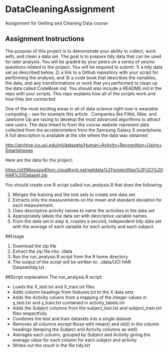 # DataCleaningAssignment
Assignment for Getting and Cleaning Data course 

## Assignment Instructions
The purpose of this project is to demonstrate your ability to collect, work with, and clean a data set. The goal is to prepare tidy data that can be used for later analysis. You will be graded by your peers on a series of yes/no questions related to the project. You will be required to submit: 1) a tidy data set as described below, 2) a link to a Github repository with your script for performing the analysis, and 3) a code book that describes the variables, the data, and any transformations or work that you performed to clean up the data called CodeBook.md. You should also include a README.md in the repo with your scripts. This repo explains how all of the scripts work and how they are connected.  

One of the most exciting areas in all of data science right now is wearable computing - see for example this article . Companies like Fitbit, Nike, and Jawbone Up are racing to develop the most advanced algorithms to attract new users. The data linked to from the course website represent data collected from the accelerometers from the Samsung Galaxy S smartphone. A full description is available at the site where the data was obtained: 

http://archive.ics.uci.edu/ml/datasets/Human+Activity+Recognition+Using+Smartphones 

Here are the data for the project: 

https://d396qusza40orc.cloudfront.net/getdata%2Fprojectfiles%2FUCI%20HAR%20Dataset.zip 

 You should create one R script called run_analysis.R that does the following. 
1. Merges the training and the test sets to create one data set.
2. Extracts only the measurements on the mean and standard deviation for each measurement. 
3. Uses descriptive activity names to name the activities in the data set
4. Appropriately labels the data set with descriptive variable names. 
5. From the data set in step 4, creates a second, independent tidy data set with the average of each variable for each activity and each subject.

##Usage
1. Download the zip file
2. Extract the zip file into ./data
3. Run the run_analysis.R script from the R home directory
4. The output of the script will be wirtten to: ./data/UCI HAR Dataset/tidy.txt

##Script explanation
The run_analysis.R script:
- Loads the X_test.txt and X_train.txt files
- Adds column headings from features.txt to the X data sets
- Adds the Activity colums from a mapping of the integer values in y_test.txt and y_train.txt contained in activity_labels.txt
- Adds the Subject columns from the subject_test.txt and subject_train.txt files respectfully
- Combines the test and train datasets into a single dataset
- Removes all columns except those with mean() and std() in the column headings (keeping the Subject and Activity columns as well)
- Averages each column, grouped by Subject and Activity giving the average value for each column for each subject and activity
- Writes out the result in the file tidy.txt
